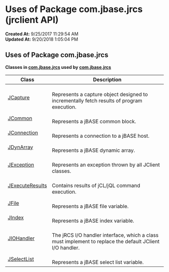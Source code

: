 # Uses of Package com.jbase.jrcs (jrclient   API)

**Created At:** 9/25/2017 11:29:54 AM  
**Updated At:** 9/20/2018 1:05:04 PM  


## Uses of Package com.jbase.jrcs



**Classes in [com.jbase.jrcs](/jrcs/com_jbase_jrcs_package-summary) used by [com.jbase.jrcs](/jrcs/com_jbase_jrcs_package-summary)**

| Class<br> |  Description<br> |
| --- | --- |
| [JCapture](/jrcs/com_jbase_jrcs_jcapture#com.jbase.jrcs)<br> | <br>Represents a capture object designed to incrementally fetch results of program execution.<br> |
| [JCommon](/jrcs/com_jbase_jrcs_jcommon#com.jbase.jrcs)<br> | <br>Represents a jBASE common block.<br> |
| [JConnection](/jrcs/com_jbase_jrcs_jconnection#com.jbase.jrcs)<br> | <br>Represents a connection to a jBASE host.<br> |
| [JDynArray](/jrcs/com_jbase_jrcs_jdynarray#com.jbase.jrcs)<br> | <br>Represents a jBASE dynamic array.<br> |
| [JException](/jrcs/com_jbase_jrcs_jexception#com.jbase.jrcs)<br> | <br>Represents an exception thrown by all JClient classes.<br> |
| [JExecuteResults](/jrcs/com_jbase_jrcs_jexecuteresults#com.jbase.jrcs)<br> | <br>Contains results of jCL/jQL command execution.<br> |
| [JFile](/jrcs/com_jbase_jrcs_jfile#com.jbase.jrcs)<br> | <br>Represents a jBASE file variable.<br> |
| [JIndex](/jrcs/com_jbase_jrcs_jfile#com.jbase.jrcs)<br> | <br>Represents a jBASE index variable.<br> |
| [JIOHandler](/jrcs/com_jbase_jrcs_jiohandler#com.jbase.jrcs)<br> | <br>The jRCS I/O handler interface, which a class must implement to replace the default JClient I/O handler.<br> |
| [JSelectList](/jrcs/com_jbase_jrcs_jiohandler#com.jbase.jrcs)<br> | <br>Represents a jBASE select list variable.<br> |



